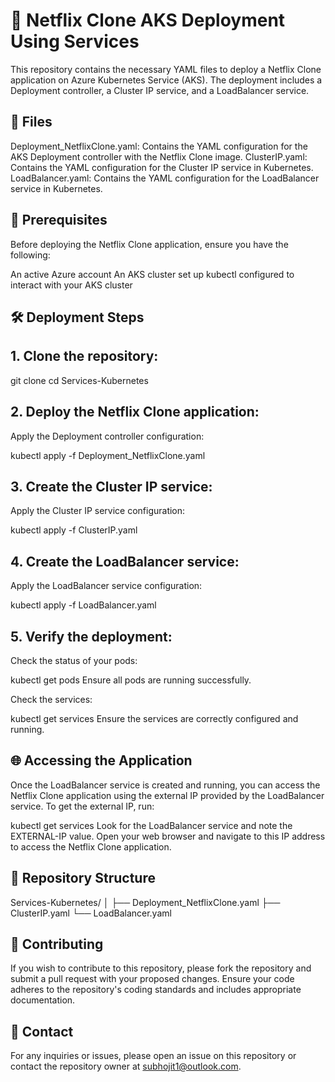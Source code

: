 # 🎥 Netflix Clone AKS Deployment  Using Services

This repository contains the necessary YAML files to deploy a Netflix Clone application on Azure Kubernetes Service (AKS). The deployment includes a Deployment controller, a Cluster IP service, and a LoadBalancer service.

## 📁 Files

Deployment_NetflixClone.yaml: Contains the YAML configuration for the AKS Deployment controller with the Netflix Clone image.
ClusterIP.yaml: Contains the YAML configuration for the Cluster IP service in Kubernetes.
LoadBalancer.yaml: Contains the YAML configuration for the LoadBalancer service in Kubernetes.

## 🚀 Prerequisites

Before deploying the Netflix Clone application, ensure you have the following:

An active Azure account
An AKS cluster set up
kubectl configured to interact with your AKS cluster

## 🛠️ Deployment Steps

## 1. Clone the repository:

git clone <Link>
cd Services-Kubernetes

## 2. Deploy the Netflix Clone application:

Apply the Deployment controller configuration:

kubectl apply -f Deployment_NetflixClone.yaml

## 3. Create the Cluster IP service:

Apply the Cluster IP service configuration:

kubectl apply -f ClusterIP.yaml

## 4. Create the LoadBalancer service:

Apply the LoadBalancer service configuration:

kubectl apply -f LoadBalancer.yaml

## 5. Verify the deployment:

Check the status of your pods:

kubectl get pods
Ensure all pods are running successfully.

Check the services:

kubectl get services
Ensure the services are correctly configured and running.

## 🌐 Accessing the Application

Once the LoadBalancer service is created and running, you can access the Netflix Clone application using the external IP provided by the LoadBalancer service. To get the external IP, run:

kubectl get services
Look for the LoadBalancer service and note the EXTERNAL-IP value. Open your web browser and navigate to this IP address to access the Netflix Clone application.

## 📂 Repository Structure


Services-Kubernetes/
│
├── Deployment_NetflixClone.yaml
├── ClusterIP.yaml
└── LoadBalancer.yaml

## 🤝 Contributing

If you wish to contribute to this repository, please fork the repository and submit a pull request with your proposed changes. Ensure your code adheres to the repository's coding standards and includes appropriate documentation.

## 📧 Contact

For any inquiries or issues, please open an issue on this repository or contact the repository owner at subhojit1@outlook.com.
